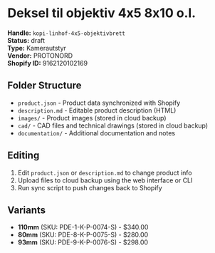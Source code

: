 # Deksel til objektiv 4x5 8x10 o.l.

**Handle:** `kopi-linhof-4x5-objektivbrett`  
**Status:** draft  
**Type:** Kamerautstyr  
**Vendor:** PROTONORD  
**Shopify ID:** 9162120102169  

## Folder Structure

- `product.json` - Product data synchronized with Shopify
- `description.md` - Editable product description (HTML)
- `images/` - Product images (stored in cloud backup)
- `cad/` - CAD files and technical drawings (stored in cloud backup)
- `documentation/` - Additional documentation and notes

## Editing

1. Edit `product.json` or `description.md` to change product info
2. Upload files to cloud backup using the web interface or CLI
3. Run sync script to push changes back to Shopify

## Variants

- **110mm** (SKU: PDE-1-K-P-0074-S) - $340.00
- **80mm** (SKU: PDE-8-K-P-0075-S) - $280.00
- **93mm** (SKU: PDE-9-K-P-0076-S) - $298.00

